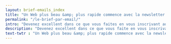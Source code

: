 ```yaml
---
layout: brief-emails_index
title: "Un Web plus beau &amp; plus rapide commence avec la newsletter du MDW"
permalink: "/le-brief-par-email/"
intro: "Devenez excellent dans ce que vous faites en vous inscrivant au Brief – le meilleur des interfaces, chaque semaine par email. Ne manquez rien des derniers conseils, outils, inspirations &amp; ressources exclusives créés par de talentueux designers et développeurs."
description: "Devenez excellent dans ce que vous faite en vous inscrivant au Brief – le meilleur des interfaces, chaque semaine par email"
text-twtr : "Un Web plus beau &amp; plus rapide commence avec la newsletter du @MagDuWebdesign"
---
```

